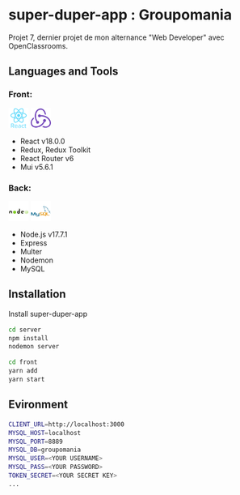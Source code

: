 # super-duper-app : Groupomania

Projet 7, dernier projet de mon alternance "Web Developer" avec OpenClassrooms.

## Languages and Tools
### Front:
<a href="https://reactjs.org/" target="_blank" rel="noreferrer"> <img src="https://raw.githubusercontent.com/devicons/devicon/master/icons/react/react-original-wordmark.svg" alt="react" width="40" height="40"/></a>
<a href="https://redux.js.org" target="_blank" rel="noreferrer"> <img src="https://raw.githubusercontent.com/devicons/devicon/master/icons/redux/redux-original.svg" alt="redux" width="40" height="40"/></a>
- React v18.0.0
- Redux, Redux Toolkit
- React Router v6
- Mui v5.6.1
 
 ### Back:
 <a href="https://nodejs.org" target="_blank" rel="noreferrer"> <img src="https://raw.githubusercontent.com/devicons/devicon/master/icons/nodejs/nodejs-original-wordmark.svg" alt="nodejs" width="40" height="40"/></a> 
 <a href="https://www.mysql.com/" target="_blank" rel="noreferrer"> <img src="https://raw.githubusercontent.com/devicons/devicon/master/icons/mysql/mysql-original-wordmark.svg" alt="mysql" width="40" height="40"/></a>
- Node.js v17.7.1
- Express
- Multer
- Nodemon
- MySQL

## Installation
Install super-duper-app
```bash
cd server
npm install
nodemon server
```
```bash
cd front
yarn add
yarn start
```

## Evironment
```bash
CLIENT_URL=http://localhost:3000
MYSQL_HOST=localhost
MYSQL_PORT=8889
MYSQL_DB=groupomania
MYSQL_USER=<YOUR USERNAME>
MYSQL_PASS=<YOUR PASSWORD>
TOKEN_SECRET=<YOUR SECRET KEY>
...
